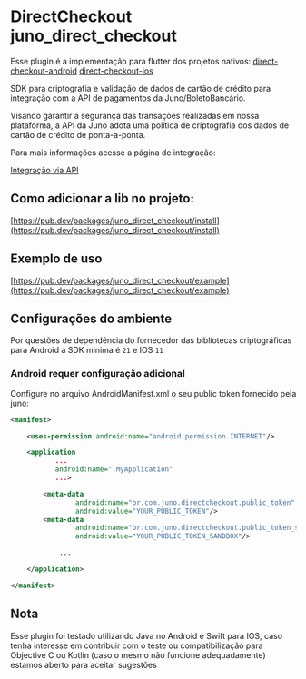 # DirectCheckout juno_direct_checkout

Esse plugin é a implementação para flutter dos projetos nativos:
[direct-checkout-android](https://github.com/tamojuno/direct-checkout-android)
[direct-checkout-ios](https://github.com/tamojuno/direct-checkout-ios)

SDK para criptografia e validação de dados de cartão de crédito para integração com a API de pagamentos da Juno/BoletoBancário.

Visando garantir a segurança das transações realizadas em nossa plataforma, a API da Juno adota uma política de criptografia dos dados de cartão de crédito de ponta-a-ponta.

Para mais informações acesse a página de integração:

[Integração via API](https://www.boletobancario.com/boletofacil/integration/integration.html) 

## Como adicionar a lib no projeto:
[https://pub.dev/packages/juno_direct_checkout/install](https://pub.dev/packages/juno_direct_checkout/install)

## Exemplo de uso
[https://pub.dev/packages/juno_direct_checkout/example](https://pub.dev/packages/juno_direct_checkout/example)

## Configurações do ambiente

Por questões de dependência do fornecedor das bibliotecas criptográficas para Android a SDK minima é ```21``` e IOS ```11```

### Android requer configuração adicional

Configure no arquivo AndroidManifest.xml o seu public token fornecido pela juno:
```xml
<manifest>

    <uses-permission android:name="android.permission.INTERNET"/>

    <application
           ...
           android:name=".MyApplication"
           ...>

        <meta-data
                android:name="br.com.juno.directcheckout.public_token"
                android:value="YOUR_PUBLIC_TOKEN"/>
        <meta-data
                android:name="br.com.juno.directcheckout.public_token_sandbox"
                android:value="YOUR_PUBLIC_TOKEN_SANDBOX"/>

            ...

    </application>

</manifest>
```



## Nota
Esse plugin foi testado utilizando Java no Android e Swift para IOS, caso tenha interesse em contribuir com o teste ou compatibilização para Objective C ou Kotlin (caso o mesmo não funcione adequadamente) estamos aberto para aceitar sugestões
